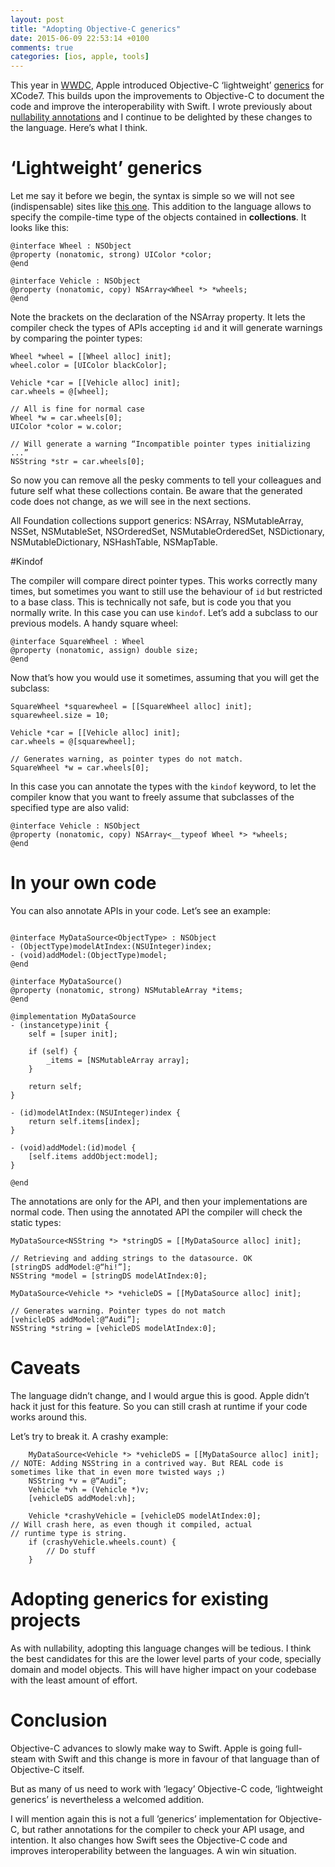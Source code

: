```yaml
---
layout: post
title: "Adopting Objective-C generics"
date: 2015-06-09 22:53:14 +0100
comments: true
categories: [ios, apple, tools]
---
```

This year in [WWDC](https://developer.apple.com/wwdc/), Apple introduced Objective-C ‘lightweight’ [generics][generics] for XCode7. This builds upon the improvements to Objective-C to document the code and improve the interoperability with Swift. I wrote previously about [nullability annotations][nullability] and I continue to be delighted by these changes to the language. Here’s what I think.

<!-- more -->

# ‘Lightweight’ generics

Let me say it before we begin, the syntax is simple so we will not see (indispensable) sites like [this one][fbs]. This addition to the language allows to specify the compile-time type of the objects contained in **collections**. It looks like this:

```objc
@interface Wheel : NSObject
@property (nonatomic, strong) UIColor *color;
@end

@interface Vehicle : NSObject
@property (nonatomic, copy) NSArray<Wheel *> *wheels;
@end
```

Note the brackets on the declaration of the NSArray property. It lets the compiler check the types of APIs accepting `id` and it will generate warnings by comparing the pointer types:

```objc
Wheel *wheel = [[Wheel alloc] init];
wheel.color = [UIColor blackColor];
    
Vehicle *car = [[Vehicle alloc] init];
car.wheels = @[wheel];
    
// All is fine for normal case
Wheel *w = car.wheels[0];
UIColor *color = w.color;

// Will generate a warning “Incompatible pointer types initializing ...”
NSString *str = car.wheels[0];
```

So now you can remove all the pesky comments to tell your colleagues and future self what these collections contain. Be aware that the generated code does not change, as we will see in the next sections.

All Foundation collections support generics: NSArray, NSMutableArray, NSSet, NSMutableSet, NSOrderedSet, NSMutableOrderedSet, NSDictionary, NSMutableDictionary, NSHashTable, NSMapTable.

#Kindof

The compiler will compare direct pointer types. This works correctly many times, but sometimes you want to still use the behaviour of `id` but restricted to a base class. This is technically not safe, but is code you that you normally write. In this case you can use `kindof`. Let’s add a subclass to our previous models. A handy square wheel:

```objc
@interface SquareWheel : Wheel
@property (nonatomic, assign) double size;
@end
```

Now that’s how you would use it sometimes, assuming that you will get the subclass:

```objc
SquareWheel *squarewheel = [[SquareWheel alloc] init];    
squarewheel.size = 10;
    
Vehicle *car = [[Vehicle alloc] init];   
car.wheels = @[squarewheel];
    
// Generates warning, as pointer types do not match.
SquareWheel *w = car.wheels[0];
```

In this case you can annotate the types with the `kindof` keyword, to let the compiler know that you want to freely assume that subclasses of the specified type are also valid:

```objc
@interface Vehicle : NSObject
@property (nonatomic, copy) NSArray<__typeof Wheel *> *wheels;
@end
```

# In your own code

You can also annotate APIs in your code. Let’s see an example:

```objc

@interface MyDataSource<ObjectType> : NSObject
- (ObjectType)modelAtIndex:(NSUInteger)index;
- (void)addModel:(ObjectType)model;
@end

@interface MyDataSource()
@property (nonatomic, strong) NSMutableArray *items;
@end

@implementation MyDataSource
- (instancetype)init {
    self = [super init];
    
    if (self) {
        _items = [NSMutableArray array];
    }
    
    return self;
}

- (id)modelAtIndex:(NSUInteger)index {
    return self.items[index];
}

- (void)addModel:(id)model {
    [self.items addObject:model];
}

@end

```

The annotations are only for the API, and then your implementations are normal code. Then using the annotated API the compiler will check the static types:

```objc
MyDataSource<NSString *> *stringDS = [[MyDataSource alloc] init];

// Retrieving and adding strings to the datasource. OK
[stringDS addModel:@“hi!”];
NSString *model = [stringDS modelAtIndex:0];
    
MyDataSource<Vehicle *> *vehicleDS = [[MyDataSource alloc] init];

// Generates warning. Pointer types do not match    
[vehicleDS addModel:@“Audi”];
NSString *string = [vehicleDS modelAtIndex:0];
```

# Caveats

The language didn’t change, and I would argue this is good. Apple didn’t hack it just for this feature. So you can still crash at runtime if your code works around this. 

Let’s try to break it. A crashy example:

```objc
    MyDataSource<Vehicle *> *vehicleDS = [[MyDataSource alloc] init];
// NOTE: Adding NSString in a contrived way. But REAL code is sometimes like that in even more twisted ways ;)
    NSString *v = @“Audi”;
    Vehicle *vh = (Vehicle *)v;
    [vehicleDS addModel:vh];

    Vehicle *crashyVehicle = [vehicleDS modelAtIndex:0];
// Will crash here, as even though it compiled, actual
// runtime type is string.
    if (crashyVehicle.wheels.count) {
        // Do stuff
    }
```

# Adopting generics for existing projects

As with nullability, adopting this language changes will be tedious. I think the best candidates for this are the lower level parts of your code, specially domain and model objects. This will have higher impact on your codebase with the least amount of effort.

# Conclusion

Objective-C advances to slowly make way to Swift. Apple is going full-steam with Swift and this change is more in favour of that language than of Objective-C itself.

But as many of us need to work with ‘legacy’ Objective-C code, ‘lightweight generics’ is nevertheless a welcomed addition.

I will mention again this is not a full ’generics’ implementation for Objective-C, but rather annotations for the compiler to check your API usage, and intention. It also changes how Swift sees the Objective-C code and improves interoperability between the languages. A win win situation.

[generics]: https://developer.apple.com/library/prerelease/ios/documentation/Swift/Conceptual/BuildingCocoaApps/InteractingWithObjective-CAPIs.html#//apple_ref/doc/uid/TP40014216-CH4-ID35
[fbs]: http://fuckingblocksyntax.com/
[nullability]: {{site.url}}/blog/2015/04/17/adopting-nullability-annotations/